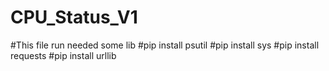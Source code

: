 # CPU_Status_V1
#This file run needed some lib
#pip install psutil
#pip install sys
#pip install requests
#pip install urllib

